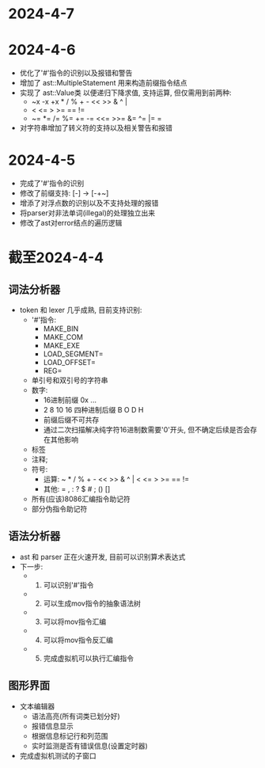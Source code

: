 # 2024-4-7


# 2024-4-6
  - 优化了'#'指令的识别以及报错和警告
  - 增加了 ast::MultipleStatement 用来构造前缀指令结点
  - 实现了 ast::Value类 以便递归下降求值, 支持运算, 但仅需用到前两种:
    - ~x -x +x * / % + - << >> & ^ |
    - < <= > >= == !=
    - ~= *= /= %= += -= <<= >>= &= ^= |= =
  - 对字符串增加了转义符的支持以及相关警告和报错

# 2024-4-5
  - 完成了'#'指令的识别
  - 修改了前缀支持: [-] -> [-+~]
  - 增添了对浮点数的识别以及不支持处理的报错
  - 将parser对非法单词(illegal)的处理独立出来
  - 修改了ast对error结点的遍历逻辑

# 截至2024-4-4
## 词法分析器
  - token 和 lexer 几乎成熟, 目前支持识别:
    - '#'指令: 
      - MAKE_BIN
      - MAKE_COM
      - MAKE_EXE
      - LOAD_SEGMENT=
      - LOAD_OFFSET=
      - REG=
    - 单引号和双引号的字符串
    - 数字:
      - 16进制前缀 0x ...
      - 2 8 10 16 四种进制后缀 B O D H
      - 前缀后缀不可共存
      - 通过二次扫描解决纯字符16进制数需要'0'开头, 但不确定后续是否会存在其他影响
    - 标签
    - 注释;
    - 符号: 
      - 运算: ~ * / % + - << >> & ^ | < <= > >= == != 
      - 其他: = , : ? $ # ; () []
    - 所有(应该)8086汇编指令助记符
    - 部分伪指令助记符
## 语法分析器
  - ast 和 parser 正在火速开发, 目前可以识别算术表达式
  - 下一步: 
    - 1. 可以识别'#'指令
    - 2. 可以生成mov指令的抽象语法树
    - 3. 可以将mov指令汇编
    - 4. 可以将mov指令反汇编
    - 5. 完成虚拟机可以执行汇编指令
## 图形界面
  - 文本编辑器
    - 语法高亮(所有词类已划分好)
    - 报错信息显示
    - 根据信息标记行和列范围
    - 实时监测是否有错误信息(设置定时器)
  - 完成虚拟机测试的子窗口
